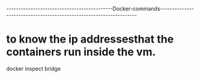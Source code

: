 --------------------------------------------Docker-commands--------------------------------------------------------------------
# to know the ip addressesthat the containers run  inside the vm.

docker inspect bridge
